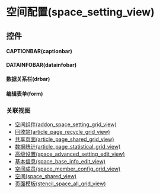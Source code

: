 # 空间配置(space_setting_view)  <!-- {docsify-ignore-all} -->



## 控件
#### CAPTIONBAR(captionbar)
#### DATAINFOBAR(datainfobar)
#### 数据关系栏(drbar)
#### 编辑表单(form)


### 关联视图
  * [空间组件(addon_space_setting_grid_view)](app/view/addon_space_setting_grid_view)
  * [回收站(article_page_recycle_grid_view)](app/view/article_page_recycle_grid_view)
  * [共享页面(article_page_shared_grid_view)](app/view/article_page_shared_grid_view)
  * [数据统计(article_page_statistical_grid_view)](app/view/article_page_statistical_grid_view)
  * [高级设置(space_advanced_setting_edit_view)](app/view/space_advanced_setting_edit_view)
  * [基本信息(space_base_info_edit_view)](app/view/space_base_info_edit_view)
  * [空间成员(space_member_config_grid_view)](app/view/space_member_config_grid_view)
  * [空间(space_shared_view)](app/view/space_shared_view)
  * [页面模板(stencil_space_all_grid_view)](app/view/stencil_space_all_grid_view)

<script>
 const { createApp } = Vue
  createApp({
    data() {
      return {

      }
    }
  }).use(ElementPlus).mount('#app')
</script>